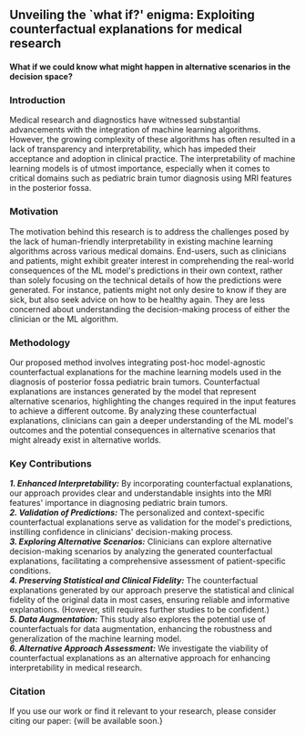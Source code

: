 ## Unveiling the `what if?' enigma: Exploiting counterfactual explanations for medical research
#### What if we could know what might happen in alternative scenarios in the decision space?


### Introduction

Medical research and diagnostics have witnessed substantial advancements with the integration of machine learning algorithms. However, the growing complexity of these algorithms has often resulted in a lack of transparency and interpretability, which has impeded their acceptance and adoption in clinical practice. The interpretability of machine learning models is of utmost importance, especially when it comes to critical domains such as pediatric brain tumor diagnosis using MRI features in the posterior fossa.

### Motivation

The motivation behind this research is to address the challenges posed by the lack of human-friendly interpretability in existing machine learning algorithms across various medical domains. End-users, such as clinicians and patients, might exhibit greater interest in comprehending the real-world consequences of the ML model's predictions in their own context, rather than solely focusing on the technical details of how the predictions were generated. For instance, patients might not only desire to know if they are sick, but also seek advice on how to be healthy again. They are less concerned about understanding the decision-making process of either the clinician or the ML algorithm.


### Methodology

Our proposed method involves integrating post-hoc model-agnostic counterfactual explanations for the machine learning models used in the diagnosis of posterior fossa pediatric brain tumors. Counterfactual explanations are instances generated by the model that represent alternative scenarios, highlighting the changes required in the input features to achieve a different outcome. By analyzing these counterfactual explanations, clinicians can gain a deeper understanding of the ML model's outcomes and the potential consequences in alternative scenarios that might already exist in alternative worlds.

### Key Contributions

***1. Enhanced Interpretability:*** By incorporating counterfactual explanations, our approach provides clear and understandable insights into the MRI features' importance in diagnosing pediatric brain tumors.<br/>
***2. Validation of Predictions:*** The personalized and context-specific counterfactual explanations serve as validation for the model's predictions, instilling confidence in clinicians' decision-making process.<br/>
***3. Exploring Alternative Scenarios:*** Clinicians can explore alternative decision-making scenarios by analyzing the generated counterfactual explanations, facilitating a comprehensive assessment of patient-specific conditions.<br/>
***4. Preserving Statistical and Clinical Fidelity:*** The counterfactual explanations generated by our approach preserve the statistical and clinical fidelity of the original data in most cases, ensuring reliable and informative explanations. (However, still requires further studies to be confident.)<br/>
***5. Data Augmentation:*** This study also explores the potential use of counterfactuals for data augmentation, enhancing the robustness and generalization of the machine learning model.<br/>
***6. Alternative Approach Assessment:*** We investigate the viability of counterfactual explanations as an alternative approach for enhancing interpretability in medical research.

### Citation

If you use our work or find it relevant to your research, please consider citing our paper:
{will be available soon.}
